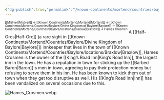 ```yaml
---
{"dg-publish":true,"permalink":"/known-continents/mortend/countries/baylore/people/hames-crosmen/"}
---
```


<sup><sup>[[Mistveil\|Mistveil]] → [[Known Continents/Mortend/Mortend\|Mortend]] → [[Known Continents/Mortend/Countries/Baylore/Divine Kingdom of Baylore\|Baylore]] → [[Known Continents/Mortend/Countries/Baylore/locations/Braxlow\|Braxlow]] → Hames Crosmen</sup></sup>
A [[Half-Orcs\|Half-Orc]] (a rare sight in [[Known Continents/Mortend/Countries/Baylore/Divine Kingdom of Baylore\|Baylore]]) innkeeper that lives in the town of [[Known Continents/Mortend/Countries/Baylore/locations/Braxlow\|Braxlow]], Hames Crosmen is the owner of the [[King’s Road Inn\|King’s Road Inn]], the largest inn in the town. He has a reputation in town for sticking up the [[Barbed Baron\|Baron]]'s men in town, agreeing to pay their protection money but refusing to serve them in his inn. He has been known to kick them out of town when they get too disruptive as well. His [[King’s Road Inn\|inn]] has been vandalized on several occasions due to this. 

![Hames_Crosmen.webp](/img/user/Attachments/Hames_Crosmen.webp)